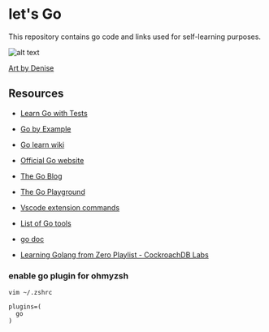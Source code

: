 # let's Go

This repository contains go code and links used for self-learning purposes.

![alt text](https://gblobscdn.gitbook.com/assets%2F-L9Tqx5WSaiE4u24Pk05%2F-LmyGcIwYFqlc-kxzIGZ%2F-LXAJRSbtm02phRcFvU4%2Fred-green-blue-gophers-smaller.png?alt=media)

[Art by Denise](https://twitter.com/deniseyu21)

## Resources

- [Learn Go with Tests](https://quii.gitbook.io/learn-go-with-tests/)
- [Go by Example](https://gobyexample.com/)
- [Go learn wiki](https://github.com/golang/go/wiki/Learn)

- [Official Go website](https://golang.org/)
- [The Go Blog](https://blog.golang.org/)
- [The Go Playground](https://play.golang.org/)

- [Vscode extension commands](https://github.com/golang/vscode-go/blob/master/docs/commands.md#commands)
- [List of Go tools](https://awesome-go.com)
- [go doc](https://pkg.go.dev/?utm_source=godoc)

- [Learning Golang from Zero Playlist - CockroachDB Labs](https://www.youtube.com/playlist?list=PL_QaflmEF2e8O4N3mwjFkul_BNpxgO9K_)

### enable go plugin for ohmyzsh

```console
vim ~/.zshrc
```

```config
plugins=(
  go
)
```
